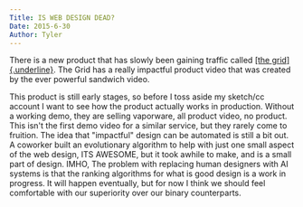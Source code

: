 ```yaml
---
Title: IS WEB DESIGN DEAD?
Date: 2015-6-30
Author: Tyler
---
```


There is a new product that has slowly been gaining traffic called [[the
grid]{.underline}](https://thegrid.io/). The Grid has a really impactful
product video that was created by the ever powerful sandwich video.

This product is still early stages, so before I toss aside my sketch/cc
account I want to see how the product actually works in production.
Without a working demo, they are selling vaporware, all product video,
no product. This isn\'t the first demo video for a similar service, but
they rarely come to fruition. The idea that \"impactful\" design can be
automated is still a bit out. A coworker built an evolutionary algorithm
to help with just one small aspect of the web design, ITS AWESOME, but
it took awhile to make, and is a small part of design. IMHO, The problem
with replacing human designers with AI systems is that the ranking
algorithms for what is good design is a work in progress. It will happen
eventually, but for now I think we should feel comfortable with our
superiority over our binary counterparts.
